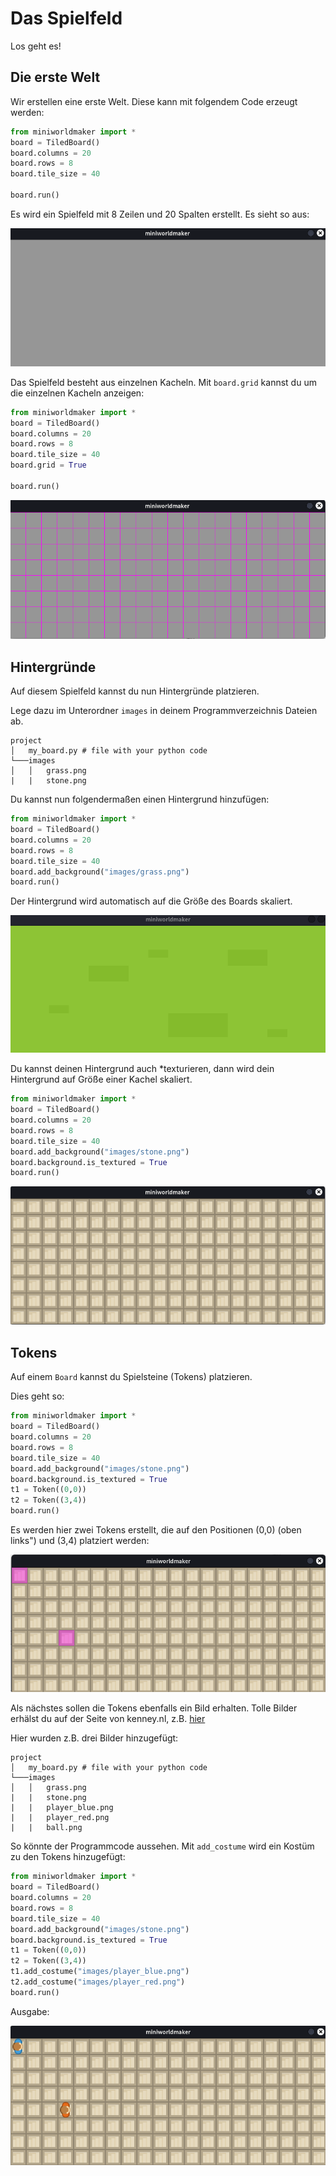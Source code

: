 # Das Spielfeld

Los geht es!

## Die erste Welt

Wir erstellen eine erste Welt. Diese kann mit folgendem Code erzeugt
werden:

``` python
from miniworldmaker import *
board = TiledBoard()
board.columns = 20
board.rows = 8
board.tile_size = 40

board.run()
```

Es wird ein Spielfeld mit 8 Zeilen und 20 Spalten erstellt. Es sieht so aus:

![First Miniworldmaker Example](../_images/first_tiledboard.png)

Das Spielfeld besteht aus einzelnen Kacheln. Mit `board.grid` kannst du um die einzelnen Kacheln anzeigen:

``` python
from miniworldmaker import *
board = TiledBoard()
board.columns = 20
board.rows = 8
board.tile_size = 40
board.grid = True

board.run()
```

![First Miniworldmaker Example](../_images/grid.png)

## Hintergründe

Auf diesem Spielfeld kannst du nun Hintergründe platzieren. 

Lege dazu im Unterordner ``images`` in deinem Programmverzeichnis Dateien ab.

```
project
│   my_board.py # file with your python code
└───images
│   │   grass.png
|   |   stone.png
```

Du kannst nun folgendermaßen einen Hintergrund hinzufügen:

``` python
from miniworldmaker import *
board = TiledBoard()
board.columns = 20
board.rows = 8
board.tile_size = 40
board.add_background("images/grass.png")
board.run()
```

Der Hintergrund wird automatisch auf die Größe des Boards skaliert. 

![Background](../_images/tiled_bg.png)

Du kannst deinen Hintergrund auch *texturieren, dann wird dein Hintergrund auf Größe einer Kachel skaliert.

```python
from miniworldmaker import *
board = TiledBoard()
board.columns = 20
board.rows = 8
board.tile_size = 40
board.add_background("images/stone.png")
board.background.is_textured = True
board.run()
```

![Textured Background](../_images/bg_tiled2.png)

## Tokens

Auf einem  ``Board`` kannst du Spielsteine (Tokens) platzieren.

Dies geht so:

```python
from miniworldmaker import *
board = TiledBoard()
board.columns = 20
board.rows = 8
board.tile_size = 40
board.add_background("images/stone.png")
board.background.is_textured = True
t1 = Token((0,0))
t2 = Token((3,4))
board.run()
```

Es werden hier zwei Tokens erstellt, die auf den Positionen (0,0) (oben links") und (3,4) platziert werden:

![Textured Background](../_images/tiled_token.png)

Als nächstes sollen die Tokens ebenfalls ein Bild erhalten. Tolle Bilder erhälst du auf der Seite von kenney.nl, z.B. [hier](https://www.kenney.nl/assets/sports-pack)

Hier wurden z.B. drei Bilder hinzugefügt:

```
project
│   my_board.py # file with your python code
└───images
│   │   grass.png
|   |   stone.png
|   |   player_blue.png
|   |   player_red.png
|   |   ball.png
```

So könnte der Programmcode aussehen. Mit ``add_costume`` wird ein Kostüm zu den Tokens hinzugefügt:

``` python
from miniworldmaker import *
board = TiledBoard()
board.columns = 20
board.rows = 8
board.tile_size = 40
board.add_background("images/stone.png")
board.background.is_textured = True
t1 = Token((0,0))
t2 = Token((3,4))
t1.add_costume("images/player_blue.png")
t2.add_costume("images/player_red.png")
board.run()
```

Ausgabe:

![Kostüme](../_images/tiled_costume.png)